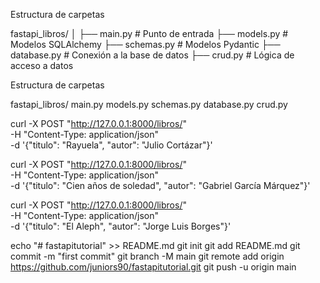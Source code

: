 Estructura de carpetas

fastapi_libros/
│
├── main.py               # Punto de entrada
├── models.py             # Modelos SQLAlchemy
├── schemas.py            # Modelos Pydantic
├── database.py           # Conexión a la base de datos
├── crud.py               # Lógica de acceso a datos

Estructura de carpetas

fastapi_libros/
main.py models.py schemas.py database.py crud.py

curl -X POST "http://127.0.0.1:8000/libros/" \
     -H "Content-Type: application/json" \
     -d '{"titulo": "Rayuela", "autor": "Julio Cortázar"}'

curl -X POST "http://127.0.0.1:8000/libros/" \
     -H "Content-Type: application/json" \
     -d '{"titulo": "Cien años de soledad", "autor": "Gabriel García Márquez"}'

curl -X POST "http://127.0.0.1:8000/libros/" \
     -H "Content-Type: application/json" \
     -d '{"titulo": "El Aleph", "autor": "Jorge Luis Borges"}'



echo "# fastapitutorial" >> README.md
git init
git add README.md
git commit -m "first commit"
git branch -M main
git remote add origin https://github.com/juniors90/fastapitutorial.git
git push -u origin main